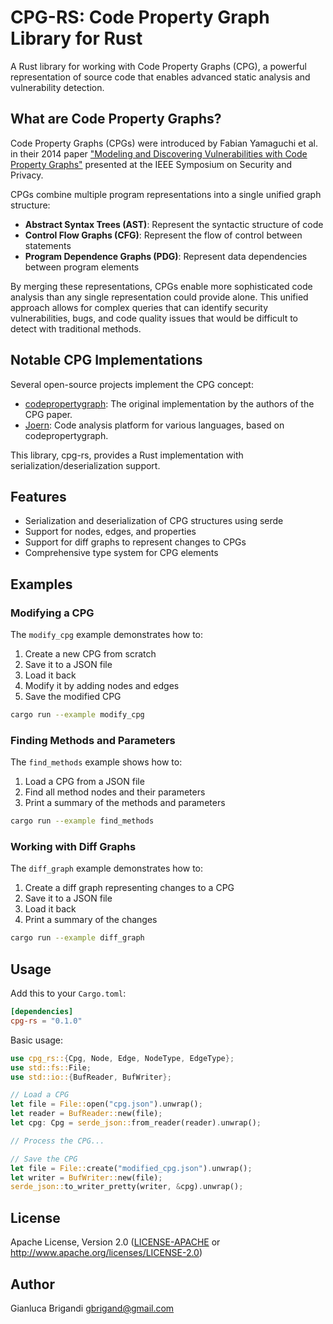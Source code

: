 # CPG-RS: Code Property Graph Library for Rust

A Rust library for working with Code Property Graphs (CPG), a powerful representation of source code that enables advanced static analysis and vulnerability detection.

## What are Code Property Graphs?

Code Property Graphs (CPGs) were introduced by Fabian Yamaguchi et al. in their 2014 paper ["Modeling and Discovering Vulnerabilities with Code Property Graphs"](https://www.sec.cs.tu-bs.de/pubs/2014-ieeesp.pdf) presented at the IEEE Symposium on Security and Privacy.

CPGs combine multiple program representations into a single unified graph structure:
- **Abstract Syntax Trees (AST)**: Represent the syntactic structure of code
- **Control Flow Graphs (CFG)**: Represent the flow of control between statements
- **Program Dependence Graphs (PDG)**: Represent data dependencies between program elements

By merging these representations, CPGs enable more sophisticated code analysis than any single representation could provide alone. This unified approach allows for complex queries that can identify security vulnerabilities, bugs, and code quality issues that would be difficult to detect with traditional methods.

## Notable CPG Implementations

Several open-source projects implement the CPG concept:

- [codepropertygraph](https://github.com/ShiftLeftSecurity/codepropertygraph): The original implementation by the authors of the CPG paper.
- [Joern](https://github.com/joernio/joern): Code analysis platform for various languages, based on codepropertygraph. 

This library, cpg-rs, provides a Rust implementation with serialization/deserialization support.

## Features

- Serialization and deserialization of CPG structures using serde
- Support for nodes, edges, and properties
- Support for diff graphs to represent changes to CPGs
- Comprehensive type system for CPG elements

## Examples

### Modifying a CPG

The `modify_cpg` example demonstrates how to:
1. Create a new CPG from scratch
2. Save it to a JSON file
3. Load it back
4. Modify it by adding nodes and edges
5. Save the modified CPG

```bash
cargo run --example modify_cpg
```

### Finding Methods and Parameters

The `find_methods` example shows how to:
1. Load a CPG from a JSON file
2. Find all method nodes and their parameters
3. Print a summary of the methods and parameters

```bash
cargo run --example find_methods
```

### Working with Diff Graphs

The `diff_graph` example demonstrates how to:
1. Create a diff graph representing changes to a CPG
2. Save it to a JSON file
3. Load it back
4. Print a summary of the changes

```bash
cargo run --example diff_graph
```

## Usage

Add this to your `Cargo.toml`:

```toml
[dependencies]
cpg-rs = "0.1.0"
```

Basic usage:

```rust
use cpg_rs::{Cpg, Node, Edge, NodeType, EdgeType};
use std::fs::File;
use std::io::{BufReader, BufWriter};

// Load a CPG
let file = File::open("cpg.json").unwrap();
let reader = BufReader::new(file);
let cpg: Cpg = serde_json::from_reader(reader).unwrap();

// Process the CPG...

// Save the CPG
let file = File::create("modified_cpg.json").unwrap();
let writer = BufWriter::new(file);
serde_json::to_writer_pretty(writer, &cpg).unwrap();
```

## License

Apache License, Version 2.0 ([LICENSE-APACHE](LICENSE-APACHE) or http://www.apache.org/licenses/LICENSE-2.0)

## Author

Gianluca Brigandi <gbrigand@gmail.com>
